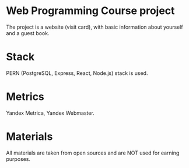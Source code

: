 # Web Programming Course project
The project is a website (visit card), with basic information about yourself and a guest book.
# Stack
PERN (PostgreSQL, Express, React, Node.js) stack is used.
# Metrics
Yandex Metrica, Yandex Webmaster.
# Materials
All materials are taken from open sources and are NOT used for earning purposes.
